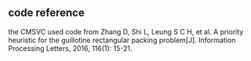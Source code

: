 ## code reference
the CMSVC used code from Zhang D, Shi L, Leung S C H, et al. A priority heuristic for the guillotine rectangular packing problem[J]. Information Processing Letters, 2016, 116(1): 15-21.